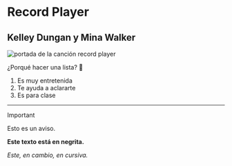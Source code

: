 # Record Player
## Kelley Dungan y Mina Walker
 ![portada de la canción record player](https://images.genius.com/13f62fab3edacc21a2173639914a232e.602x602x1.jpg)


¿Porqué hacer una lista? :100:
1. Es muy entretenida
1. Te ayuda a aclararte
1. Es para clase
____________________________________________________________________________________________________________________
> [!IMPORTANT]
> Esto es un aviso.



**Este texto está en negrita.**



*Este, en cambio, en cursiva.*
